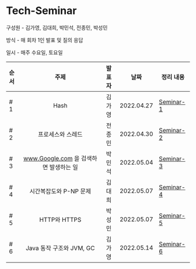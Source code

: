 # **Tech-Seminar**

구성원 - 김가영, 김대희, 박민석, 전종민, 박성민

방식 - 매 회차 1인 발표 및 질의 응답

일시 - 매주 수요일, 토요일

| 순서 |                  주제                  | 발표자 |    날짜    | 정리 내용                                                                                        |
| :--- | :------------------------------------: | :----: | :--------: | ------------------------------------------------------------------------------------------------ |
| # 1  |                  Hash                  | 김가영 | 2022.04.27 | [Seminar-1](https://github.com/cs-breaker/Tech-Seminar/blob/main/Contents/20220427-Seminar-1.md) |
| # 2  |           프로세스와 스레드            | 전종민 | 2022.04.30 | [Seminar-2](https://github.com/cs-breaker/Tech-Seminar/blob/main/Contents/20220430-Seminar-2.md) |
| # 3  | www.Google.com 을 검색하면 발생하는 일 | 박민석 | 2022.05.04 | [Seminar-3](https://github.com/cs-breaker/Tech-Seminar/blob/main/Contents/20220504-Seminar-3.md) |
| # 4  |         시간복잡도와 P-NP 문제         | 김대희 | 2022.05.07 | [Seminar-4](https://github.com/cs-breaker/Tech-Seminar/blob/main/Contents/20220507-Seminar-4.md) |
| # 5  |              HTTP와 HTTPS              | 박성민 | 2022.05.07 | [Seminar-5](https://github.com/cs-breaker/Tech-Seminar/blob/main/Contents/20220511-Seminar-5.md) |
| # 6  |         Java 동작 구조와 JVM, GC      | 김가영 | 2022.05.14 | [Seminar-6](https://github.com/cs-breaker/Tech-Seminar/blob/main/Contents/20220514-Seminar-6.pdf) |

